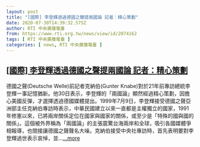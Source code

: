 ```yaml
---
layout: post
title: "[國際] 李登輝透過德國之聲提兩國論 記者：精心策劃"
date: 2020-07-30T14:39:32.575Z
author: RTI 中央廣播電臺
from: https://www.rti.org.tw/news/view/id/2074162
tags: [ RTI 中央廣播電臺 ]
categories: [ news, RTI 中央廣播電臺 ]
---
```

<!--1596146667000-->
[[國際] 李登輝透過德國之聲提兩國論 記者：精心策劃](https://www.rti.org.tw/news/view/id/2074162)
------

<div>
德國之聲(Deutsche Welle)前記者克納伯(Gunter Knabe)對於21年前專訪總統李登輝一事記憶猶新。他30日表示，李登輝的「兩國論」顯然經過精心策劃，因擔心美國反彈，才選擇透過德國媒體提出。1999年7月9日，李登輝接受德國之聲亞洲部主任克納伯專訪時表示，中華民國建立以來一直都是主權獨立的國家，1991年修憲以來，已將兩岸關係定位在國家與國家的關係，或至少是「特殊的國與國的關係」。這個被外界稱為「兩國論」的主張震驚台海兩岸和全球，吸引各國媒體爭相報導，也間接讓德國之聲聲名大噪。克納伯接受中央社專訪時，首先表明要對李登輝過世表示哀悼，並...<a target="_blank" href="https://www.rti.org.tw/news/view/id/2074162">...more</a>
</div>
